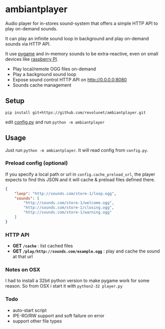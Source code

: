 
# ambiantplayer

Audio player for in-stores sound-system that offers a simple HTTP API to play on-demand sounds.

It can play an infinite sound loop in background and play on-demand sounds via HTTP API.

It use [pygame](http://pygame.org) and in-memory sounds to be extra-reactive, even on small devices like [raspberry PI](https://www.raspberrypi.org/).

 - Play local/remote OGG files on-demand
 - Play a background sound loop
 - Expose sound control HTTP API on http://0.0.0.0:8080
 - Sounds cache management

## Setup

`pip install git+https://github.com/revolunet/ambiantplayer.git`

edit [config.py](./config.py.sample) and run `python -m ambiantplayer`

## Usage

Just run `python -m ambiantplayer`.
It will read config from `config.py`.

### Preload config (optional)

If you specify a local path or url in `config.cache_preload_url`, the player expects to find this JSON and it will cache & preload files defined there.

```json
{
    "loop": "http://sounds.com/store-1/loop.ogg",
    "sounds": [
        "http://sounds.com/store-1/welcome.ogg",
        "http://sounds.com/store-1/closing.ogg",
        "http://sounds.com/store-1/warning.ogg"
    ]
}
```

### HTTP API

 - **GET `/cache`** : list cached files
 - **GET `/play/http://sounds.com/example.ogg`** : play and cache the sound at that url


### Notes on OSX

I had to install a 32bit python version to make pygame work for some reason.
So from OSX i start it with `python2-32 player.py`

### Todo
 - auto-start script
 - IPE-RO/RW support and soft failure on error
 - support other file types
